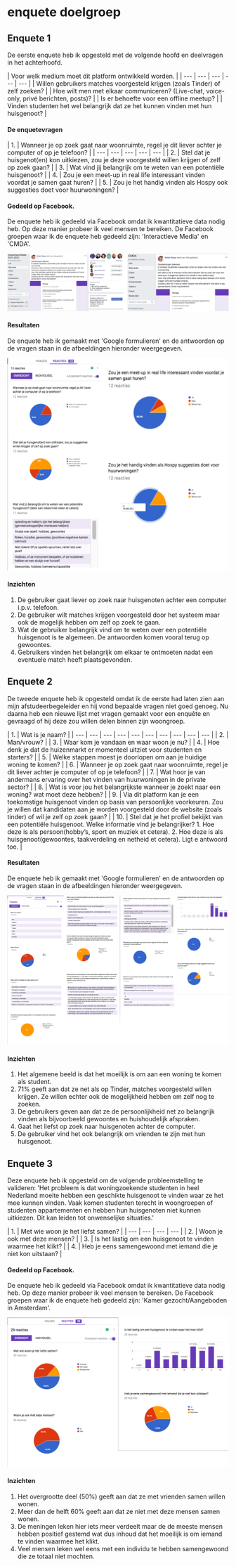 # enquete doelgroep

## **Enquete 1**

De eerste enquete heb ik opgesteld met de volgende hoofd en deelvragen in het achterhoofd. 

| Voor welk medium moet dit platform ontwikkeld worden. |
| --- | --- | --- | --- | --- |
| Willen gebruikers matches voorgesteld krijgen \(zoals Tinder\) of zelf zoeken? |
| Hoe wilt men met elkaar communiceren? \(Live-chat, voice-only, privé berichten, posts\)? |
| Is er behoefte voor een offline meetup? |
| Vinden studenten het wel belangrijk dat ze het kunnen vinden met hun huisgenoot? |

#### De enquetevragen

| 1.  | Wanneer je op zoek gaat naar woonruimte, regel je dit liever achter je computer of op je telefoon? |
| --- | --- | --- | --- | --- |
| 2. | Stel dat je huisgenot\(en\) kon uitkiezen, zou je deze voorgesteld willen krijgen of zelf op zoek gaan?  |
| 3. | Wat vind jij belangrijk om te weten van een potentiële huisgenoot? |
| 4. | Zou je een meet-up in real life interessant vinden voordat je samen gaat huren? |
| 5. | Zou je het handig vinden als Hospy ook suggesties doet voor huurwoningen? |

#### Gedeeld op Facebook.

De enquete heb ik gedeeld via Facebook omdat ik kwantitatieve data nodig heb. Op deze manier probeer ik veel mensen te bereiken. De Facebook groepen waar ik de enquete heb gedeeld zijn: 'Interactieve Media' en 'CMDA'.

![](../../.gitbook/assets/res.png)

#### Resultaten

De enquete heb ik gemaakt met 'Google formulieren' en de antwoorden op de vragen staan in de afbeeldingen hieronder weergegeven. 

![](../../.gitbook/assets/res2.png)

#### Inzichten

1. De gebruiker gaat liever op zoek naar huisgenoten achter een computer i.p.v. telefoon. 
2. De gebruiker wilt matches krijgen voorgesteld door het systeem maar ook de mogelijk hebben om zelf op zoek te gaan. 
3. Wat de gebruiker belangrijk vind om te weten over een potentiële huisgenoot is te algemeen. De antwoorden komen vooral terug op gewoontes. 
4. Gebruikers vinden het belangrijk om elkaar te ontmoeten nadat een eventuele match heeft plaatsgevonden.  

## **Enquete 2**

De tweede enquete heb ik opgesteld omdat ik de eerste had laten zien aan mijn afstudeerbegeleider en hij vond bepaalde vragen niet goed genoeg. Nu daarna heb een nieuwe lijst met vragen gemaakt voor een enquête en gevraagd of hij deze zou willen delen binnen zijn woongroep. 

| 1.  | Wat is je naam? |
| --- | --- | --- | --- | --- | --- | --- | --- | --- | --- |
| 2. | Man/vrouw? |
| 3. | Waar kom je vandaan en waar woon je nu? |
| 4. | Hoe denk je dat de huizenmarkt er momenteel uitziet voor studenten en starters? |
| 5. | Welke stappen moest je doorlopen om aan je huidige woning te komen? |
| 6. | Wanneer je op zoek gaat naar woonruimte, regel je dit liever achter je computer of op je telefoon? |
| 7. | Wat hoor je van andermans ervaring over het vinden van huurwoningen in de private sector? |
| 8. | Wat is voor jou het belangrijkste wanneer je zoekt naar een woning? wat moet deze hebben? |
| 9. | Via dit platform kan je een toekomstige huisgenoot vinden op basis van persoonlijke voorkeuren. Zou je willen dat kandidaten aan je worden voorgesteld door de website \(zoals tinder\) of wil je zelf op zoek gaan? |
| 10. | Stel dat je het profiel bekijkt van een potentiële huisgenoot. Welke informatie vind je belangrijker? 1. Hoe deze is als persoon\(hobby’s, sport en muziek et cetera\). 2. Hoe deze  is als huisgenoot\(gewoontes, taakverdeling en netheid et cetera\). Ligt e antwoord toe.  |

#### Resultaten

De enquete heb ik gemaakt met 'Google formulieren' en de antwoorden op de vragen staan in de afbeeldingen hieronder weergegeven. 

![](../../.gitbook/assets/youno.png)

#### Inzichten

1. Het algemene beeld is dat het moeilijk is om aan een woning te komen als student.
2. 71% geeft aan dat ze net als op Tinder, matches voorgesteld willen krijgen. Ze willen echter ook de mogelijkheid hebben om zelf nog te zoeken. 
3. De gebruikers geven aan dat ze de persoonlijkheid net zo belangrijk vinden als bijvoorbeeld gewoontes en huishoudelijk afspraken.
4. Gaat het liefst op zoek naar huisgenoten achter de computer. 
5. De gebruiker vind het ook belangrijk om vrienden te zijn met hun huisgenoot. 

## **Enquete 3**

Deze enquete heb ik opgesteld om de volgende probleemstelling te valideren: 'Het probleem is dat woningzoekende studenten in heel Nederland moeite hebben een geschikte huisgenoot te vinden waar ze het mee kunnen vinden. Vaak komen studenten terecht in woongroepen of studenten appartementen en hebben hun huisgenoten niet kunnen uitkiezen. Dit kan leiden tot onwenselijke situaties.'

| 1.  | Met wie woon je het liefst samen? |
| --- | --- | --- | --- |
| 2. | Woon je ook met deze mensen? |
| 3. | Is het lastig om een huisgenoot te vinden waarmee het klikt? |
| 4. | Heb je eens samengewoond met iemand die je niet kon uitstaan? |

#### Gedeeld op Facebook.

De enquete heb ik gedeeld via Facebook omdat ik kwantitatieve data nodig heb. Op deze manier probeer ik veel mensen te bereiken. De Facebook groepen waar ik de enquete heb gedeeld zijn: 'Kamer gezocht/Aangeboden in Amsterdam'.

![](../../.gitbook/assets/radtiec.png)

#### Inzichten

1. Het overgrootte deel \(50%\) geeft aan dat ze met vrienden samen willen wonen. 
2. Meer dan de helft 60% geeft aan dat ze niet met deze mensen samen wonen. 
3. De meningen leken hier iets meer verdeelt maar de de meeste mensen hebben positief gestemd wat dus inhoud dat het moeilijk is om iemand te vinden waarmee het klikt. 
4. Veel mensen leken wel eens met een individu te hebben samengewoond die ze totaal niet mochten. 

